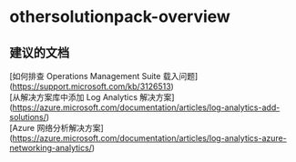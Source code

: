 
<properties
    pageTitle="othersolutionpack-overview"
    description="与其他解决方案包相关的问题：概述"
    service="microsoft.operationalinsights"
    resource="operationalinsightsaccounts"
    authors="adoylemsft"
    displayorder=""
    selfHelpType="generic"
    supportTopicIds="32536637"
    resourceTags=""
    productPesIds="15725"
    cloudEnvironments="public, Blackforest, Fairfax"
/>


# <a name="othersolutionpack-overview"></a>othersolutionpack-overview


## <a name="recommended-documents"></a>**建议的文档**
[如何排查 Operations Management Suite 载入问题] (https://support.microsoft.com/kb/3126513) <br>
[从解决方案库中添加 Log Analytics 解决方案] (https://azure.microsoft.com/documentation/articles/log-analytics-add-solutions/) <br>
[Azure 网络分析解决方案] (https://azure.microsoft.com/documentation/articles/log-analytics-azure-networking-analytics/)


<!--HONumber=Nov16_HO4-->


